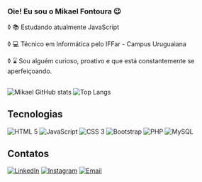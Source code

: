 ### Oie! Eu sou o Mikael Fontoura 😉

◊ 📚 Estudando atualmente JavaScript

◊ 💻 Técnico em Informática pelo IFFar - Campus Uruguaiana

◊ ⌛ Sou alguém curioso, proativo e que está constantemente se aperfeiçoando.

##

![Mikael GitHub stats](https://github-readme-stats.vercel.app/api?username=mika-font&show_icons=true&theme=tokyonight)
![Top Langs](https://github-readme-stats.vercel.app/api/top-langs/?username=mika-font&layout=compact&theme=tokyonight)

## Tecnologias

<div style="display: inline-block">
    <img style="aling: center" alt="HTML 5" src="https://img.shields.io/badge/HTML5-E34F26?style=for-the-badge&logo=html5&logoColor=white">
    <img style="aling: center" alt="JavaScript" src="https://img.shields.io/badge/JavaScript-323330?style=for-the-badge&logo=javascript&logoColor=F7DF1E">
    <img style="aling: center" alt="CSS 3" src="https://img.shields.io/badge/CSS3-1572B6?style=for-the-badge&logo=css3&logoColor=white">
    <img style="aling: center" alt="Bootstrap" src="https://img.shields.io/badge/Bootstrap-563D7C?style=for-the-badge&logo=bootstrap&logoColor=white">
    <img style="aling: center" alt="PHP" src="https://img.shields.io/badge/PHP-777BB4?style=for-the-badge&logo=php&logoColor=white">
    <img style="aling: center" alt="MySQL" src="https://img.shields.io/badge/MySQL-00000F?style=for-the-badge&logo=mysql&logoColor=white">
</div><br>

## Contatos

[![LinkedIn](https://img.shields.io/badge/LinkedIn-0077B5?style=for-the-badge&logo=linkedin&logoColor=white)]()
[![Instagram](https://img.shields.io/badge/Instagram-E4405F?style=for-the-badge&logo=instagram&logoColor=white)]()
[![Email](https://img.shields.io/badge/Gmail-D14836?style=for-the-badge&logo=gmail&logoColor=white)]()

